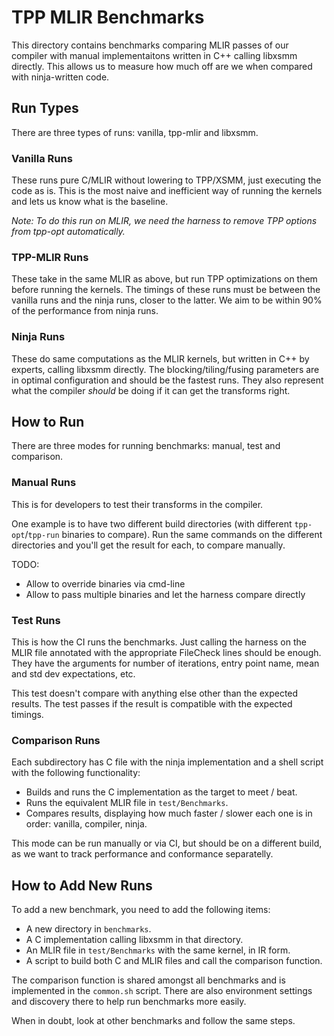# TPP MLIR Benchmarks

This directory contains benchmarks comparing MLIR passes of our compiler with manual implementaitons written in C++ calling libxsmm directly.
This allows us to measure how much off are we when compared with ninja-written code.

## Run Types

There are three types of runs: vanilla, tpp-mlir and libxsmm.

### Vanilla Runs

These runs pure C/MLIR without lowering to TPP/XSMM, just executing the code as is.
This is the most naive and inefficient way of running the kernels and lets us know what is the baseline.

_Note: To do this run on MLIR, we need the harness to remove TPP options from tpp-opt automatically._

### TPP-MLIR Runs

These take in the same MLIR as above, but run TPP optimizations on them before running the kernels.
The timings of these runs must be between the vanilla runs and the ninja runs, closer to the latter.
We aim to be within 90% of the performance from ninja runs.

### Ninja Runs

These do same computations as the MLIR kernels, but written in C++ by experts, calling libxsmm directly.
The blocking/tiling/fusing parameters are in optimal configuration and should be the fastest runs.
They also represent what the compiler _should_ be doing if it can get the transforms right.

## How to Run

There are three modes for running benchmarks: manual, test and comparison.

### Manual Runs

This is for developers to test their transforms in the compiler.

One example is to have two different build directories (with different `tpp-opt`/`tpp-run` binaries to compare).
Run the same commands on the different directories and you'll get the result for each, to compare manually.

TODO:
 * Allow to override binaries via cmd-line
 * Allow to pass multiple binaries and let the harness compare directly

### Test Runs

This is how the CI runs the benchmarks.
Just calling the harness on the MLIR file annotated with the appropriate FileCheck lines should be enough.
They have the arguments for number of iterations, entry point name, mean and std dev expectations, etc.

This test doesn't compare with anything else other than the expected results.
The test passes if the result is compatible with the expected timings.

### Comparison Runs

Each subdirectory has C file with the ninja implementation and a shell script with the following functionality:
 * Builds and runs the C implementation as the target to meet / beat.
 * Runs the equivalent MLIR file in `test/Benchmarks`.
 * Compares results, displaying how much faster / slower each one is in order: vanilla, compiler, ninja.

This mode can be run manually or via CI, but should be on a different build, as we want to track performance and conformance separatelly.

## How to Add New Runs

To add a new benchmark, you need to add the following items:
 * A new directory in `benchmarks`.
 * A C implementation calling libxsmm in that directory.
 * An MLIR file in `test/Benchmarks` with the same kernel, in IR form.
 * A script to build both C and MLIR files and call the comparison function.

The comparison function is shared amongst all benchmarks and is implemented in the `common.sh` script.
There are also environment settings and discovery there to help run benchmarks more easily.

When in doubt, look at other benchmarks and follow the same steps.
